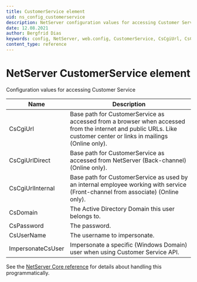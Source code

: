 ```yaml
---
title: CustomerService element
uid: ns_config_customerservice
description: NetServer configuration values for accessing Customer Service
date: 12.08.2021
author: Bergfrid Dias
keywords: config, NetServer, web.config, CustomerService, CsCgiUrl, CsCgiUrlDirect, CsCgiUrlInternal, CsDomain, CsPassword, CsUserName, ImpersonateCsUser, CS, base path
content_type: reference
---
```


# NetServer CustomerService element

Configuration values for accessing Customer Service

| Name | Description |
|---|---|
| CsCgiUrl | Base path for CustomerService as accessed from a browser when accessed from the internet and public URLs. Like customer center or links in mailings (Online only). |
| CsCgiUrlDirect | Base path for CustomerService as accessed from NetServer (Back-channel) (Online only). |
| CsCgiUrlInternal | Base path for CustomerService as used by an internal employee working with service (Front-channel from associate) (Online only). |
| CsDomain | The Active Directory Domain this user belongs to. |
| CsPassword | The password. |
| CsUserName | The username to impersonate. |
| ImpersonateCsUser | Impersonate a specific (Windows Domain) user when using Customer Service API. |

See the [NetServer Core reference][1] for details about handling this programmatically.

<!-- Referenced links -->
[1]: <xref:SuperOffice.Configuration.ConfigFile.CustomerService>
